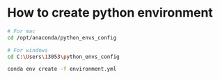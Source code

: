 # How to create python environment

```bash
# For mac
cd /opt/anaconda/python_envs_config

# For windows
cd C:\Users\13053\python_envs_config

conda env create -f environment.yml
```
